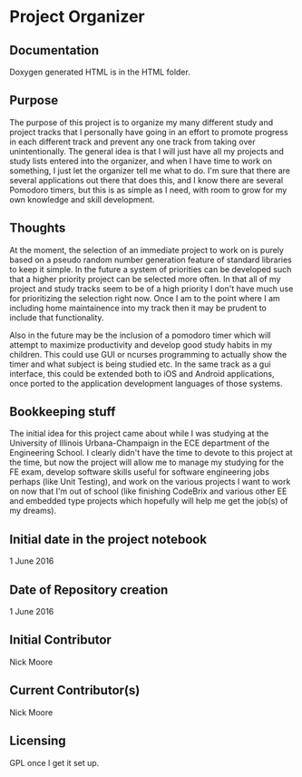 Project Organizer
===
Documentation
---
Doxygen generated HTML is in the HTML folder.

Purpose
---
The purpose of this project is to organize my many different study and project tracks that I personally have going in an effort to promote progress in each different track and prevent any one track from taking over unintentionally.  The general idea is that I will just have all my projects and study lists entered into the organizer, and when I have time to work on something, I just let the organizer tell me what to do.  I'm sure that there are several applications out there that does this, and I know there are several Pomodoro timers, but this is as simple as I need, with room to grow for my own knowledge and skill development.

Thoughts
---
At the moment, the selection of an immediate project to work on is purely based on a pseudo random number generation feature of standard libraries to keep it simple.  In the future a system of priorities can be developed such that a higher priority project can be selected more often.  In that all of my project and study tracks seem to be of a high priority I don't have much use for prioritizing the selection right now.  Once I am to the point where I am including home maintainence into my track then it may be prudent to include that functionality.

Also in the future may be the inclusion of a pomodoro timer which will attempt to maximize productivity and develop good study habits in my children.  This could use GUI or ncurses programming to actually show the timer and what subject is being studied etc.  In the same track as a gui interface, this could be extended both to iOS and Android applications, once ported to the application development languages of those systems.  

Bookkeeping stuff
---
The initial idea for this project came about while I was studying at the University of Illinois Urbana-Champaign in the ECE department of the Engineering School.  I clearly didn't have the time to devote to this project at the time, but now the project will allow me to manage my studying for the FE exam, develop software skills useful for software engineering jobs perhaps (like Unit Testing), and work on the various projects I want to work on now that I'm out of school (like finishing CodeBrix and various other EE and embedded type projects which hopefully will help me get the job(s) of my dreams).  

Initial date in the project notebook
---
1 June 2016

Date of Repository creation
---
1 June 2016

Initial Contributor
---
Nick Moore

Current Contributor(s)
---
Nick Moore

Licensing
---
GPL once I get it set up.  




